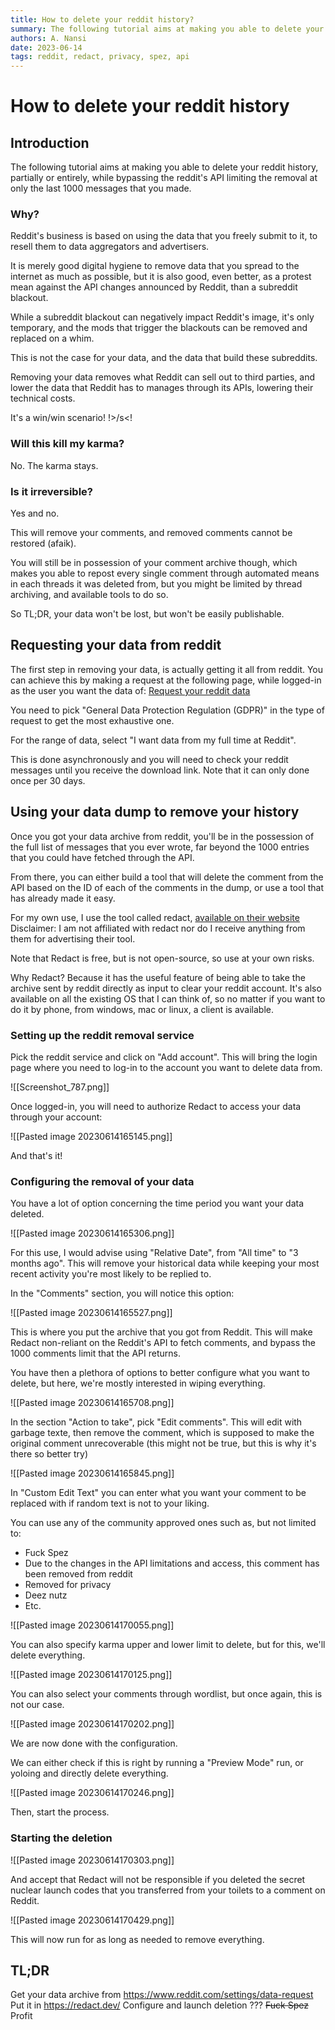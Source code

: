 ```yaml
---
title: How to delete your reddit history?
summary: The following tutorial aims at making you able to delete your reddit history, partially or entirely, while bypassing the reddit's API limitation making you able to remove only the last 1000 messages that you made.
authors: A. Nansi
date: 2023-06-14
tags: reddit, redact, privacy, spez, api
---
```


# How to delete your reddit history

## Introduction

The following tutorial aims at making you able to delete your reddit history, partially or entirely, while bypassing the reddit's API limiting the removal at only the last 1000 messages that you made.

### Why?

Reddit's business is based on using the data that you freely submit to it, to resell them to data aggregators and advertisers.

It is merely good digital hygiene to remove data that you spread to the internet as much as possible, but it is also good, even better, as a protest mean against the API changes announced by Reddit, than a subreddit blackout.

While a subreddit blackout can negatively impact Reddit's image, it's only temporary, and the mods that trigger the blackouts can be removed and replaced on a whim.

This is not the case for your data, and the data that build these subreddits. 

Removing your data removes what Reddit can sell out to third parties, and lower the data that Reddit has to manages through its APIs, lowering their technical costs.

It's a win/win scenario! !>/s<!

### Will this kill my karma?

No. The karma stays.

### Is it irreversible?

Yes and no. 

This will remove your comments, and removed comments cannot be restored (afaik).

You will still be in possession of your comment archive though, which makes you able to repost every single comment through automated means in each threads it was deleted from, but you might be limited by thread archiving, and available tools to do so.

So TL;DR, your data won't be lost, but won't be easily publishable.

## Requesting your data from reddit

The first step in removing your data, is actually getting it all from reddit.
You can achieve this by making a request at the following page, while logged-in as the user you want the data of: [Request your reddit data](https://www.reddit.com/settings/data-request)

You need to pick "General Data Protection Regulation (GDPR)" in the type of request to get the most exhaustive one.

For the range of data, select "I want data from my full time at Reddit".

This is done asynchronously and you will need to check your reddit messages until you receive the download link.
Note that it can only done once per 30 days.

## Using your data dump to remove your history

Once you got your data archive from reddit, you'll be in the possession of the full list of messages that you ever wrote, far beyond the 1000 entries that you could have fetched through the API.

From there, you can either build a tool that will delete the comment from the API based on the ID of each of the comments in the dump, or use a tool that has already made it easy.

For my own use, I use the tool called redact, [available on their website](https://redact.dev/)
Disclaimer: I am not affiliated with redact nor do I receive anything from them for advertising their tool.

Note that Redact is free, but is not open-source, so use at your own risks. 

Why Redact? Because it has the useful feature of being able to take the archive sent by reddit directly as input to clear your reddit account. It's also available on all the existing OS that I can think of, so no matter if you want to do it by phone, from windows, mac or linux, a client is available.

### Setting up the reddit removal service

Pick the reddit service and click on "Add account". This will bring the login page where you need to log-in to the account you want to delete data from.

![[Screenshot_787.png]]

Once logged-in, you will need to authorize Redact to access your data through your account:

![[Pasted image 20230614165145.png]]

And that's it!

### Configuring the removal of your data

You have a lot of option concerning the time period you want your data deleted.

![[Pasted image 20230614165306.png]]

For this use, I would advise using "Relative Date", from "All time" to "3 months ago".
This will remove your historical data while keeping your most recent activity you're most likely to be replied to.

In the "Comments" section, you will notice this option:

![[Pasted image 20230614165527.png]]

This is where you put the archive that you got from Reddit.
This will make Redact non-reliant on the Reddit's API to fetch comments, and bypass the 1000 comments limit that the API returns.

You have then a plethora of options to better configure what you want to delete, but here, we're mostly interested in wiping everything.

![[Pasted image 20230614165708.png]]

In the section "Action to take", pick "Edit comments". This will edit with garbage texte, then remove the comment, which is supposed to make the original comment unrecoverable (this might not be true, but this is why it's there so better try)

![[Pasted image 20230614165845.png]]

In "Custom Edit Text" you can enter what you want your comment to be replaced with if random text is not to your liking.

You can use any of the community approved ones such as, but not limited to:
- Fuck Spez
- Due to the changes in the API limitations and access, this comment has been removed from reddit
- Removed for privacy
- Deez nutz
- Etc.

![[Pasted image 20230614170055.png]]

You can also specify karma upper and lower limit to delete, but for this, we'll delete everything.

![[Pasted image 20230614170125.png]]

You can also select your comments through wordlist, but once again, this is not our case.

![[Pasted image 20230614170202.png]]

We are now done with the configuration.

We can either check if this is right by running a "Preview Mode" run, or yoloing and directly delete everything.

![[Pasted image 20230614170246.png]]

Then, start the process.

### Starting the deletion

![[Pasted image 20230614170303.png]]

And accept that Redact will not be responsible if you deleted the secret nuclear launch codes that you transferred from your toilets to a comment on Reddit.

![[Pasted image 20230614170429.png]]

This will now run for as long as needed to remove everything.

## TL;DR

Get your data archive from https://www.reddit.com/settings/data-request
Put it in https://redact.dev/
Configure and launch deletion
???
~~Fuck Spez~~ Profit